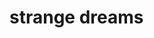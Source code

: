 <!DOCTYPE html>
<html>
    <style>
body {
  background-image: url('UHAU0004.JPG');
}
</style>
<!-- <img src="UHAU0004.JPG" alt="stars"> -->
 <h1>strange dreams</h1>
</html>
